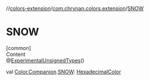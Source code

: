 //[colors-extension](../../index.md)/[com.chrynan.colors.extension](index.md)/[SNOW](-s-n-o-w.md)



# SNOW  
[common]  
Content  
@[ExperimentalUnsignedTypes](https://kotlinlang.org/api/latest/jvm/stdlib/kotlin/-experimental-unsigned-types/index.html)()  
  
val [Color.Companion](../../../colors-core/colors-core/com.chrynan.colors/-color/-companion/index.md).[SNOW](-s-n-o-w.md): [HexadecimalColor](../../../colors-core/colors-core/com.chrynan.colors/-hexadecimal-color/index.md)  



